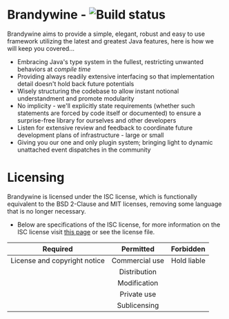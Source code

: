 # Brandywine - ![Build status](https://travis-ci.org/ryleykimmel/brandywine.svg?branch=master)

Brandywine aims to provide a simple, elegant, robust and easy to use framework utilizing the latest and greatest Java features, here is how we will keep you covered...
* Embracing Java's type system in the fullest, restricting unwanted behaviors at _compile time_
* Providing always readily extensive interfacing so that implementation detail doesn't hold back future potentials
* Wisely structuring the codebase to allow instant notional understandment and promote modularity
* No implicity - we'll explicitly state requirements (whether such statements are forced by code itself or documented) to ensure a surprise-free library for ourselves and other developers
* Listen for extensive review and feedback to coordinate future development plans of infrastructure - large or small
* Giving you our one and only plugin system; bringing light to dynamic unattached event dispatches in the community

# Licensing

Brandywine is licensed under the ISC license, which is functionally equivalent to the BSD 2-Clause and MIT licenses, removing some language that is no longer necessary.

- Below are specifications of the ISC license, for more information on the ISC license visit [this page](http://opensource.org/licenses/ISC) or see the license file.

| Required | Permitted | Forbidden |
| ------------- |:-------------:| -----:|
| License and copyright notice | Commercial use | Hold liable |
| | Distribution | |
| | Modification | |
| | Private use | |
| | Sublicensing | |
